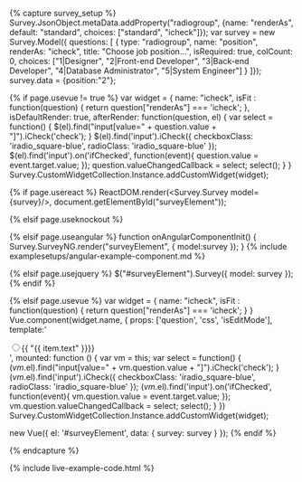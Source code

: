 <script src="https://unpkg.com/icheck@1.0.2"></script>
<link rel="stylesheet" href="https://unpkg.com/icheck@1.0.2/skins/square/blue.css">

{% capture survey_setup %}
Survey.JsonObject.metaData.addProperty("radiogroup", {name: "renderAs", default: "standard", choices: ["standard", "icheck"]});
var survey = new Survey.Model({ questions: [
 { type: "radiogroup", name: "position", renderAs: "icheck", title: "Choose job position...", isRequired: true, colCount: 0,
     choices: ["1|Designer", "2|Front-end Developer", "3|Back-end Developer", "4|Database Administrator", "5|System Engineer"] }
]});
survey.data = {position:"2"};

{% if page.usevue != true %}
var widget = {
    name: "icheck",
    isFit : function(question) { return question["renderAs"] === 'icheck'; },
    isDefaultRender: true,
    afterRender: function(question, el) {
        var select = function() {
          $(el).find("input[value=" + question.value + "]").iCheck('check');
        }
        $(el).find('input').iCheck({
          checkboxClass: 'iradio_square-blue',
          radioClass: 'iradio_square-blue'
        });
        $(el).find('input').on('ifChecked', function(event){
          question.value = event.target.value;
        });
        question.valueChangedCallback = select;
        select();
    }
}
Survey.CustomWidgetCollection.Instance.addCustomWidget(widget);

{% if page.usereact %}
ReactDOM.render(<Survey.Survey model={survey}/>, document.getElementById("surveyElement"));

{% elsif page.useknockout %}

{% elsif page.useangular %}
function onAngularComponentInit() {
    Survey.SurveyNG.render("surveyElement", {
        model:survey
    });
}
{% include examplesetups/angular-example-component.md %}

{% elsif page.usejquery %}
$("#surveyElement").Survey({
    model: survey
});
{% endif %}

{% elsif page.usevue %}
var widget = {
    name: "icheck",
    isFit : function(question) { return question["renderAs"] === 'icheck'; }
}
Vue.component(widget.name, {
    props: ['question', 'css', 'isEditMode'],
    template:'<div><div v-for="(item, index) in question.visibleChoices"><label><input type="radio" :name="question.name" :value="item.value" :id="question.inputId + \'_\' + item.value"  /><span>{{ "{{ item.text" }}}}</span></label></div></div>',
    mounted: function () {
        var vm = this;
        var select = function() {
          $(vm.$el).find("input[value=" + vm.question.value + "]").iCheck('check');
        }
        $(vm.$el).find('input').iCheck({
          checkboxClass: 'iradio_square-blue',
          radioClass: 'iradio_square-blue'
        });
        $(vm.$el).find('input').on('ifChecked', function(event){
          vm.question.value = event.target.value;
        });
        vm.question.valueChangedCallback = select;
        select();
    }
})
Survey.CustomWidgetCollection.Instance.addCustomWidget(widget);

new Vue({ el: '#surveyElement', data: { survey: survey } });
{% endif %}

{% endcapture %}

{% include live-example-code.html %}